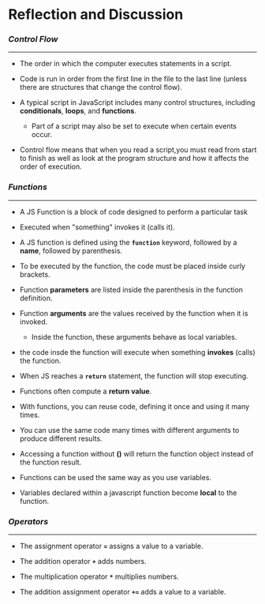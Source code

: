 # Reflection and Discussion


### ***Control Flow***

***********************

- The order in which the computer executes statements in a script.

- Code is run in order from the first line in the file to the last line (unless there are structures that change the control flow).

- A typical script in JavaScript includes many control structures, including **conditionals**, **loops**, and **functions**.
  - Part of a script may also be set to execute when certain events occur.

- Control flow means that when you read a script,you must read from start to finish as well as look at the program structure and how it affects the order of execution.


### ***Functions***

*******************

- A JS Function is a block of code designed to perform a particular task

- Executed when "something" invokes it (calls it).

- A JS function is defined using the **`function`** keyword, followed by a **name**, followed by parenthesis.

- To be executed by the function, the code must be placed inside curly brackets.

- Function **parameters** are listed inside the parenthesis in the function definition.

- Function **arguments** are the values received by the function when it is invoked.
  - Inside the function, these arguments behave as local variables.

- the code insde the function will execute when something **invokes** (calls) the function.

- When JS reaches a **`return`** statement, the function will stop executing.

- Functions often compute a **return value**.

- With functions, you can reuse code, defining it once and using it many times.

- You can use the same code many times with different arguments to produce different results.

- Accessing a function without **()** will return the function object instead of the function result.

- Functions can be used the same way as you use variables.

- Variables declared within a javascript function become **local** to the function.


### ***Operators***

******************

- The assignment operator **`=`** assigns a value to a variable.

- The addition operator **`+`** adds numbers.

- The multiplication operator **`*`** multiplies numbers.

- The addition assignment operator **`+=`** adds a value to a variable.
